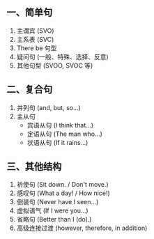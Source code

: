 ## 一、简单句

1. 主谓宾 (SVO)
2. 主系表 (SVC)
3. There be 句型
4. 疑问句 (一般、特殊、选择、反意)
5. 其他句型 (SVOO, SVOC 等)

## 二、复合句

1. 并列句 (and, but, so...)
2. 主从句
   - 宾语从句 (I think that...)
   - 定语从句 (The man who...)
   - 状语从句 (If it rains...)
  
## 三、其他结构

1. 祈使句 (Sit down. / Don't move.)
2. 感叹句 (What a day! / How nice!)
3. 倒装句 (Never have I seen...)
4. 虚拟语气 (If I were you...)
5. 省略句 (Better than I (do).)
6. 高级连接过渡 (however, therefore, in addition)
